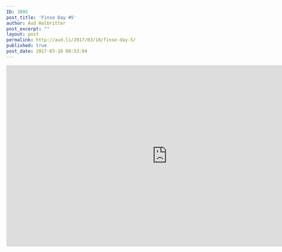 ```yaml
---
ID: 3895
post_title: 'Finse Day #5'
author: Aud Halbritter
post_excerpt: ""
layout: post
permalink: http://aud.li/2017/03/10/finse-day-5/
published: true
post_date: 2017-03-10 08:53:04
---
```

<iframe width="854" height="480" src="https://www.youtube.com/embed/5QYhyLUIBoE" frameborder="0" allowfullscreen></iframe>